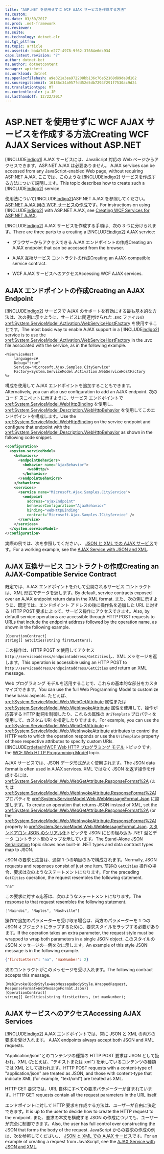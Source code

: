 ```yaml
---
title: "ASP.NET を使用せずに WCF AJAX サービスを作成する方法"
ms.custom: 
ms.date: 03/30/2017
ms.prod: .net-framework
ms.reviewer: 
ms.suite: 
ms.technology: dotnet-clr
ms.tgt_pltfrm: 
ms.topic: article
ms.assetid: ba4a7d1b-e277-4978-9f62-37684e6dc934
caps.latest.revision: "7"
author: dotnet-bot
ms.author: dotnetcontent
manager: wpickett
ms.workload: dotnet
ms.openlocfilehash: a9e321a3ea972208bb136c76e52168d89da8d162
ms.sourcegitcommit: 16186c34a957fdd52e5db7294f291f7530ac9d24
ms.translationtype: MT
ms.contentlocale: ja-JP
ms.lasthandoff: 12/22/2017
---
```

# <a name="creating-wcf-ajax-services-without-aspnet"></a><span data-ttu-id="149f8-102">ASP.NET を使用せずに WCF AJAX サービスを作成する方法</span><span class="sxs-lookup"><span data-stu-id="149f8-102">Creating WCF AJAX Services without ASP.NET</span></span>
[!INCLUDE[indigo1](../../../../includes/indigo1-md.md)]<span data-ttu-id="149f8-103"> AJAX サービスには、JavaScript 対応の Web ページからアクセスできます。ASP.NET AJAX は必要ありません。</span><span class="sxs-lookup"><span data-stu-id="149f8-103"> AJAX services can be accessed from any JavaScript-enabled Web page, without requiring ASP.NET AJAX.</span></span> <span data-ttu-id="149f8-104">ここでは、このような [!INCLUDE[indigo2](../../../../includes/indigo2-md.md)] サービスを作成する方法について説明します。</span><span class="sxs-lookup"><span data-stu-id="149f8-104">This topic describes how to create such a [!INCLUDE[indigo2](../../../../includes/indigo2-md.md)] service.</span></span>  
  
 <span data-ttu-id="149f8-105">使用法について[!INCLUDE[indigo2](../../../../includes/indigo2-md.md)]ASP.NET AJAX を参照してください。 [ASP.NET AJAX 用の WCF サービスの作成](../../../../docs/framework/wcf/feature-details/creating-wcf-services-for-aspnet-ajax.md)です。</span><span class="sxs-lookup"><span data-stu-id="149f8-105">For instructions on using [!INCLUDE[indigo2](../../../../includes/indigo2-md.md)] with ASP.NET AJAX, see [Creating WCF Services for ASP.NET AJAX](../../../../docs/framework/wcf/feature-details/creating-wcf-services-for-aspnet-ajax.md).</span></span>  
  
 <span data-ttu-id="149f8-106">[!INCLUDE[indigo2](../../../../includes/indigo2-md.md)] AJAX サービスを作成する手順は、次の 3 つに分けられます。</span><span class="sxs-lookup"><span data-stu-id="149f8-106">There are three parts to a creating a [!INCLUDE[indigo2](../../../../includes/indigo2-md.md)] AJAX service:</span></span>  
  
-   <span data-ttu-id="149f8-107">ブラウザーからアクセスできる AJAX エンドポイントの作成</span><span class="sxs-lookup"><span data-stu-id="149f8-107">Creating an AJAX endpoint that can be accessed from the browser.</span></span>  
  
-   <span data-ttu-id="149f8-108">AJAX 互換サービス コントラクトの作成</span><span class="sxs-lookup"><span data-stu-id="149f8-108">Creating an AJAX-compatible service contract.</span></span>  
  
-   <span data-ttu-id="149f8-109">WCF AJAX サービスへのアクセス</span><span class="sxs-lookup"><span data-stu-id="149f8-109">Accessing WCF AJAX services.</span></span>  
  
## <a name="creating-an-ajax-endpoint"></a><span data-ttu-id="149f8-110">AJAX エンドポイントの作成</span><span class="sxs-lookup"><span data-stu-id="149f8-110">Creating an AJAX Endpoint</span></span>  
 <span data-ttu-id="149f8-111">[!INCLUDE[indigo2](../../../../includes/indigo2-md.md)] サービスで AJAX のサポートを有効にする最も基本的な方法は、次の例に示すように、サービスに関連付けられた .svc ファイルの <xref:System.ServiceModel.Activation.WebServiceHostFactory> を使用することです。</span><span class="sxs-lookup"><span data-stu-id="149f8-111">The most basic way to enable AJAX support in a [!INCLUDE[indigo2](../../../../includes/indigo2-md.md)] service is to use the <xref:System.ServiceModel.Activation.WebServiceHostFactory> in the .svc file associated with the service, as in the following example.</span></span>  
  
```  
<%ServiceHost   
    language=c#  
    Debug="true"  
    Service="Microsoft.Ajax.Samples.CityService"  
    Factory=System.ServiceModel.Activation.WebServiceHostFactory  
%>  
```  
  
 <span data-ttu-id="149f8-112">構成を使用して AJAX エンドポイントを追加することもできます。</span><span class="sxs-lookup"><span data-stu-id="149f8-112">Alternatively, you can also use configuration to add an AJAX endpoint.</span></span> <span data-ttu-id="149f8-113">次のコード スニペットに示すように、サービス エンドポイントで <xref:System.ServiceModel.WebHttpBinding> を使用し、<xref:System.ServiceModel.Description.WebHttpBehavior> を使用してこのエンドポイントを構成します。</span><span class="sxs-lookup"><span data-stu-id="149f8-113">Use the <xref:System.ServiceModel.WebHttpBinding> on the service endpoint and configure that endpoint with the <xref:System.ServiceModel.Description.WebHttpBehavior> as shown in the following code snippet.</span></span>  
  
```xml  
<configuration>  
  <system.serviceModel>  
    <behaviors>  
      <endpointBehaviors>  
        <behavior name="AjaxBehavior">  
          <webHttp/>  
        </behavior>  
      </endpointBehaviors>  
    </behaviors>  
    <services>  
      <service name="Microsoft.Ajax.Samples.CityService">  
        <endpoint   
          address="ajaxEndpoint"  
          behaviorConfiguration="AjaxBehavior"  
          binding="webHttpBinding"  
          contract="Microsoft.Ajax.Samples.ICityService" />  
      </service>  
    </services>  
  </system.serviceModel>  
</configuration>  
```  
  
 <span data-ttu-id="149f8-114">実際の例では、次を参照してください。、 [JSON と XML での AJAX サービス](../../../../docs/framework/wcf/samples/ajax-service-with-json-and-xml-sample.md)です。</span><span class="sxs-lookup"><span data-stu-id="149f8-114">For a working example, see the [AJAX Service with JSON and XML](../../../../docs/framework/wcf/samples/ajax-service-with-json-and-xml-sample.md).</span></span>  
  
## <a name="creating-an-ajax-compatible-service-contract"></a><span data-ttu-id="149f8-115">AJAX 互換サービス コントラクトの作成</span><span class="sxs-lookup"><span data-stu-id="149f8-115">Creating an AJAX-Compatible Service Contract</span></span>  
 <span data-ttu-id="149f8-116">既定では、AJAX エンドポイントを介して公開されるサービス コントラクトは、XML 形式でデータを返します。</span><span class="sxs-lookup"><span data-stu-id="149f8-116">By default, service contracts exposed over an AJAX endpoint return data in the XML format.</span></span> <span data-ttu-id="149f8-117">また、次の例に示すように、既定では、エンドポイント アドレスの後に操作名を追加した URL に対する HTTP POST 要求によって、サービス操作にアクセスできます。</span><span class="sxs-lookup"><span data-stu-id="149f8-117">Also, by default service operations are accessible through HTTP POST requests to URLs that include the endpoint address followed by the operation name, as shown in the following example.</span></span>  
  
```  
[OperationContract]  
string[] GetCities(string firstLetters);  
```  
  
 <span data-ttu-id="149f8-118">この操作は、HTTP POST を使用してアクセス`http://serviceaddress/endpointaddress/GetCities`し、XML メッセージを返します。</span><span class="sxs-lookup"><span data-stu-id="149f8-118">This operation is accessible using an HTTP POST to `http://serviceaddress/endpointaddress/GetCities` and return an XML message.</span></span>  
  
 <span data-ttu-id="149f8-119">Web プログラミング モデルを活用することで、これらの基本的な部分をカスタマイズできます。</span><span class="sxs-lookup"><span data-stu-id="149f8-119">You can use the full Web Programming Model to customize these basic aspects.</span></span> <span data-ttu-id="149f8-120">たとえば、<xref:System.ServiceModel.Web.WebGetAttribute> 属性または <xref:System.ServiceModel.Web.WebInvokeAttribute> 属性を使用して、操作が応答する HTTP 動詞を制御したり、これらの属性の `UriTemplate` プロパティを使用して、カスタム URI を指定したりできます。</span><span class="sxs-lookup"><span data-stu-id="149f8-120">For example, you can use the <xref:System.ServiceModel.Web.WebGetAttribute> or <xref:System.ServiceModel.Web.WebInvokeAttribute> attributes to control the HTTP verb to which the operation responds or use the `UriTemplate` property of these respective attributes to specify custom URIs.</span></span> [!INCLUDE[crdefault](../../../../includes/crdefault-md.md)]<span data-ttu-id="149f8-121">[WCF Web HTTP プログラミング モデル](../../../../docs/framework/wcf/feature-details/wcf-web-http-programming-model.md)トピックです。</span><span class="sxs-lookup"><span data-stu-id="149f8-121"> the [WCF Web HTTP Programming Model](../../../../docs/framework/wcf/feature-details/wcf-web-http-programming-model.md) topic.</span></span>  
  
 <span data-ttu-id="149f8-122">AJAX サービスでは、JSON データ形式がよく使用されます。</span><span class="sxs-lookup"><span data-stu-id="149f8-122">The JSON data format is often used in AJAX services.</span></span> <span data-ttu-id="149f8-123">XML ではなく JSON を返す操作を作成するには、<xref:System.ServiceModel.Web.WebGetAttribute.ResponseFormat%2A> (または <xref:System.ServiceModel.Web.WebInvokeAttribute.ResponseFormat%2A>) プロパティを <xref:System.ServiceModel.Web.WebMessageFormat.Json> に設定します。</span><span class="sxs-lookup"><span data-stu-id="149f8-123">To create an operation that returns JSON instead of XML, set the <xref:System.ServiceModel.Web.WebGetAttribute.ResponseFormat%2A> (or the <xref:System.ServiceModel.Web.WebInvokeAttribute.ResponseFormat%2A>) property to <xref:System.ServiceModel.Web.WebMessageFormat.Json>.</span></span> <span data-ttu-id="149f8-124">[スタンドアロン JSON のシリアル化](../../../../docs/framework/wcf/feature-details/stand-alone-json-serialization.md)トピックを JSON にどの組み込み .NET 型とデータ コントラクト型のマップを示しています。</span><span class="sxs-lookup"><span data-stu-id="149f8-124">The [Stand-Alone JSON Serialization](../../../../docs/framework/wcf/feature-details/stand-alone-json-serialization.md) topic shows how built-in .NET types and data contract types map to JSON.</span></span>  
  
 <span data-ttu-id="149f8-125">JSON の要求と応答は、通常 1 つの項目のみで構成されます。</span><span class="sxs-lookup"><span data-stu-id="149f8-125">Normally, JSON requests and responses consist of just one item.</span></span> <span data-ttu-id="149f8-126">前述の `GetCities` 操作の場合、要求は次のようなステートメントになります。</span><span class="sxs-lookup"><span data-stu-id="149f8-126">For the preceding `GetCities` operation, the request resembles the following statement.</span></span>  
  
```  
"na"  
```  
  
 <span data-ttu-id="149f8-127">この要求に対する応答は、次のようなステートメントになります。</span><span class="sxs-lookup"><span data-stu-id="149f8-127">The response to that request resembles the following statement.</span></span>  
  
```  
["Nairobi", "Naples", "Nashville"]  
```  
  
 <span data-ttu-id="149f8-128">操作で追加のパラメーターを受け取る場合は、両方のパラメーターを 1 つの JSON オブジェクトにラップするために、要求スタイルをラップする必要があります。</span><span class="sxs-lookup"><span data-stu-id="149f8-128">If the operation takes an extra parameter, the request style must be wrapped to wrap both parameters in a single JSON object.</span></span> <span data-ttu-id="149f8-129">このスタイルの JSON メッセージの一例を次に示します。</span><span class="sxs-lookup"><span data-stu-id="149f8-129">An example of this style JSON message is in the following example.</span></span>  
  
```json  
{"firstLetters": "na", "maxNumber": 2}  
```  
  
 <span data-ttu-id="149f8-130">次のコントラクトがこのメッセージを受け入れます。</span><span class="sxs-lookup"><span data-stu-id="149f8-130">The following contract accepts this message.</span></span>  
  
```  
[WebInvoke(BodyStyle=WebMessageBodyStyle.WrappedRequest, ResponseFormat=WebMessageFormat.Json)]  
[OperationContract]  
string[] GetCities(string firstLetters, int maxNumber);  
```  
  
## <a name="accessing-ajax-services"></a><span data-ttu-id="149f8-131">AJAX サービスへのアクセス</span><span class="sxs-lookup"><span data-stu-id="149f8-131">Accessing AJAX Services</span></span>  
 [!INCLUDE[indigo2](../../../../includes/indigo2-md.md)]<span data-ttu-id="149f8-132"> AJAX エンドポイントでは、常に JSON と XML の両方の要求を受け入れます。</span><span class="sxs-lookup"><span data-stu-id="149f8-132"> AJAX endpoints always accept both JSON and XML requests.</span></span>  
  
 <span data-ttu-id="149f8-133">"Application/json"とのコンテンツの種類の HTTP POST 要求は JSON として扱われ、XML (たとえば、"テキストまたは xml") を示しているコンテンツの種類では XML として扱われます。</span><span class="sxs-lookup"><span data-stu-id="149f8-133">HTTP POST requests with a content-type of "application/json" are treated as JSON, and those with content-type that indicate XML (for example, "text/xml") are treated as XML.</span></span>  
  
 <span data-ttu-id="149f8-134">HTTP GET 要求では、URL 自体にすべての要求パラメーターが含まれています。</span><span class="sxs-lookup"><span data-stu-id="149f8-134">HTTP GET requests contain all the request parameters in the URL itself.</span></span>  
  
 <span data-ttu-id="149f8-135">エンドポイントに対して HTTP 要求を作成する方法は、ユーザーが自由に決定できます。</span><span class="sxs-lookup"><span data-stu-id="149f8-135">It is up to the user to decide how to create the HTTP request to the endpoint.</span></span> <span data-ttu-id="149f8-136">また、要求の本文を構成する JSON の作成についても、ユーザーが完全に制御できます。</span><span class="sxs-lookup"><span data-stu-id="149f8-136">Also, the user has full control over constructing the JSON that forms the body of the request.</span></span> <span data-ttu-id="149f8-137">JavaScript からの要求の作成の例は、次を参照してください。、 [JSON と XML での AJAX サービス](../../../../docs/framework/wcf/samples/ajax-service-with-json-and-xml-sample.md)です。</span><span class="sxs-lookup"><span data-stu-id="149f8-137">For an example of creating a request from JavaScript, see the [AJAX Service with JSON and XML](../../../../docs/framework/wcf/samples/ajax-service-with-json-and-xml-sample.md).</span></span>
